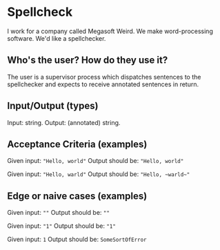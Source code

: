 # Spellcheck

I work for a company called Megasoft Weird. We make word-processing software. We'd like a spellchecker.

## Who's the user? How do they use it?

The user is a supervisor process which dispatches sentences to the spellchecker and expects to receive annotated sentences in return.

## Input/Output (types)

Input: string.
Output: (annotated) string.

## Acceptance Criteria (examples)

Given input: `"Hello, world"`
Output should be: `"Hello, world"`

Given input: `"Hello, warld"`
Output should be: `"Hello, ~warld~"`

## Edge or naive cases (examples)

Given input: `""`
Output should be: `""`

Given input: `"1"`
Output should be: `"1"`

Given input: `1`
Output should be: `SomeSortOfError`